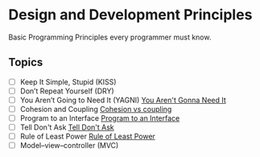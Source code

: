 # Design and Development Principles
Basic Programming Principles every programmer must know.

## Topics
- [ ] Keep It Simple, Stupid (KISS)
- [ ] Don’t Repeat Yourself (DRY)
- [ ] You Aren’t Going to Need It (YAGNI) [You Aren't Gonna Need It](http://wiki.c2.com/?YouArentGonnaNeedIt)
- [ ] Cohesion and Coupling [Cohesion vs coupling](https://dev-gist.com/basics/cohesion-vs-coupling/)
- [ ] Program to an Interface [Program to an Interface](https://dev-gist.com/basics/program-to-interface/)
- [ ] Tell Don't Ask [Tell Don't Ask](https://dev-gist.com/basics/tell-dont-ask/)
- [ ] Rule of Least Power [Rule of Least Power](https://dev-gist.com/basics/least-power-rule/)
- [ ] Model–view–controller (MVC)
